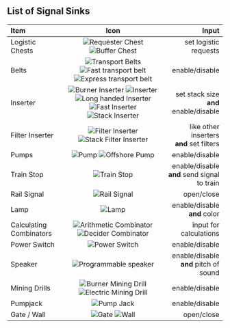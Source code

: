 ## List of Signal Sinks

Item | Icon | Input
:--- | :---: | ---:
Logistic Chests | ![Requester Chest](https://wiki.factorio.com/images/Requester_chest.png) ![Buffer Chest](https://wiki.factorio.com/images/Buffer_chest.png) | set logistic requests
Belts | ![Transport Belts](https://wiki.factorio.com/images/Transport_belt.png) ![Fast transport belt](https://wiki.factorio.com/images/Fast_transport_belt.png) ![Express transport belt](https://wiki.factorio.com/images/Express_transport_belt.png) | enable/disable
Inserter | ![Burner Inserter](https://wiki.factorio.com/images/Burner_inserter.png) ![Inserter](https://wiki.factorio.com/images/Inserter.png) ![Long handed Inserter](https://wiki.factorio.com/images/Long_handed_inserter.png) ![Fast Inserter](https://wiki.factorio.com/images/Fast_inserter.png) ![Stack Inserter](https://wiki.factorio.com/images/Stack_inserter.png) | set stack size<br>**and** enable/disable
Filter Inserter | ![Filter Inserter](https://wiki.factorio.com/images/Filter_inserter.png) ![Stack Filter Inserter](https://wiki.factorio.com/images/Stack_filter_inserter.png) | like other inserters<br>**and** set filters
Pumps | ![Pump](https://wiki.factorio.com/images/Pump.png) ![Offshore Pump](https://wiki.factorio.com/images/Offshore_pump.png) | enable/disable
Train Stop | ![Train Stop](https://wiki.factorio.com/images/Train_stop.png) | enable/disable<br>**and** send signal to train
Rail Signal | ![Rail Signal](https://wiki.factorio.com/images/Rail_signal.png) | open/close
Lamp | ![Lamp](https://wiki.factorio.com/images/Lamp.png) | enable/disable<br>**and** color
Calculating Combinators | ![Arithmetic Combinator](https://wiki.factorio.com/images/Arithmetic_combinator.png) ![Decider Combinator](https://wiki.factorio.com/images/Decider_combinator.png) | input for calculations
Power Switch | ![Power Switch](https://wiki.factorio.com/images/Power_switch.png) | enable/disable
Speaker | ![Programmable speaker](https://wiki.factorio.com/images/Programmable_speaker.png) | enable/disable<br>**and** pitch of sound
Mining Drills | ![Burner Mining Drill](https://wiki.factorio.com/images/Burner_mining_drill.png) ![Electric Mining Drill](https://wiki.factorio.com/images/Electric_mining_drill.png) | enable/disable
Pumpjack | ![Pump Jack](https://wiki.factorio.com/images/Pumpjack.png) | enable/disable
Gate / Wall | ![Gate](https://wiki.factorio.com/images/Gate.png) ![Wall](https://wiki.factorio.com/images/Wall.png) | open/close
